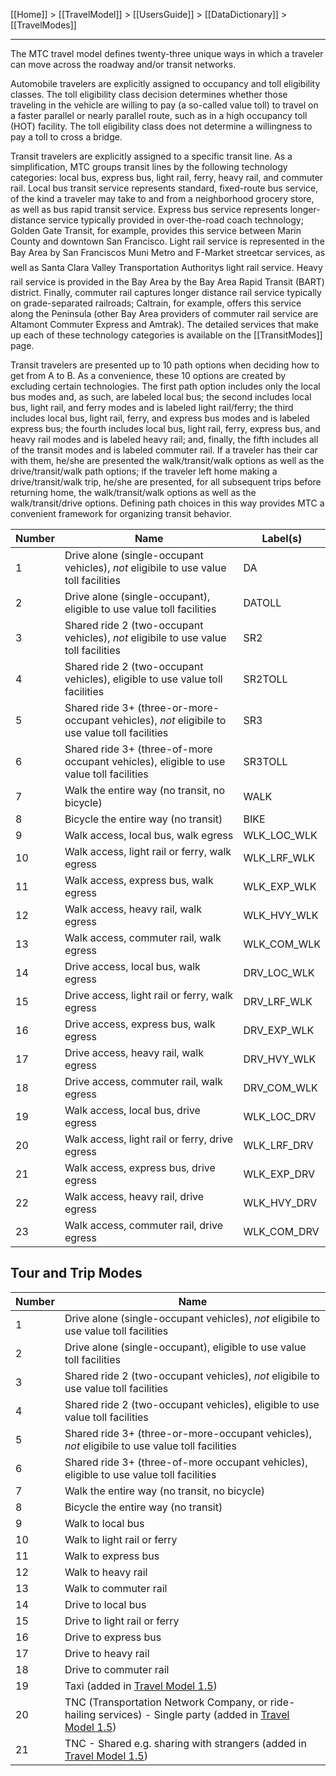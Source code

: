 [[Home]] > [[TravelModel]] > [[UsersGuide]] > [[DataDictionary]] > [[TravelModes]]

***

The MTC travel model defines twenty-three unique ways in which a traveler can move across the roadway and/or transit networks.

Automobile travelers are explicitly assigned to occupancy and toll eligibility classes. The toll eligibility class decision determines whether those traveling in the vehicle are willing to pay (a so-called value toll) to travel on a faster parallel or nearly parallel route, such as in a high occupancy toll (HOT) facility. The toll eligibility class does not determine a willingness to pay a toll to cross a bridge.

Transit travelers are explicitly assigned to a specific transit line. As a simplification, MTC groups transit lines by the following technology categories: local bus, express bus, light rail, ferry, heavy rail, and commuter rail. Local bus transit service represents standard, fixed-route bus service, of the kind a traveler may take to and from a neighborhood grocery store, as well as bus rapid transit service. Express bus service represents longer-distance service typically provided in over-the-road coach technology; Golden Gate Transit, for example, provides this service between Marin County and downtown San Francisco. Light rail service is represented in the Bay Area by San Franciscos Muni Metro and F-Market streetcar services, as well as Santa Clara Valley Transportation Authoritys light rail service. Heavy rail service is provided in the Bay Area by the Bay Area Rapid Transit (BART) district. Finally, commuter rail captures longer distance rail service typically on grade-separated railroads; Caltrain, for example, offers this service along the Peninsula (other Bay Area providers of commuter rail service are Altamont Commuter Express and Amtrak). The detailed services that make up each of these technology categories is available on the [[TransitModes]] page.

Transit travelers are presented up to 10 path options when deciding how to get from A to B. As a convenience, these 10 options are created by excluding certain technologies. The first path option includes only the local bus modes and, as such, are labeled local bus; the second includes local bus, light rail, and ferry modes and is labeled light rail/ferry; the third includes local bus, light rail, ferry, and express bus modes and is labeled express bus; the fourth includes local bus, light rail, ferry, express bus, and heavy rail modes and is labeled heavy rail; and, finally, the fifth includes all of the transit modes and is labeled commuter rail. If a traveler has their car with them, he/she are presented the walk/transit/walk options as well as the drive/transit/walk path options; if the traveler left home making a drive/transit/walk trip, he/she are presented, for all subsequent trips before returning home, the walk/transit/walk options as well as the walk/transit/drive options. Defining path choices in this way provides MTC a convenient framework for organizing transit behavior.

| Number | Name | Label(s) |
|---|----|---|
| 1 | Drive alone (single-occupant vehicles), <em>not </em>eligibile to use value toll facilities | DA |
| 2 | Drive alone (single-occupant), eligible to use value toll facilities | DATOLL |
| 3 | Shared ride 2 (two-occupant vehicles), <em>not </em>eligibile to use value toll facilities | SR2 |
| 4 | Shared ride 2 (two-occupant vehicles), eligible to use value toll facilities | SR2TOLL |
| 5 | Shared ride 3+ (three-or-more-occupant vehicles), <em>not </em>eligibile to use value toll facilities | SR3 |
| 6 | Shared ride 3+ (three-of-more occupant vehicles), eligible to use value toll facilities | SR3TOLL |
| 7 | Walk the entire way (no transit, no bicycle) | WALK |
| 8 | Bicycle the entire way (no transit) | BIKE |
| 9 | Walk access, local bus, walk egress | WLK_LOC_WLK |
| 10 | Walk access, light rail or ferry, walk egress | WLK_LRF_WLK |
| 11 | Walk access, express bus, walk egress | WLK_EXP_WLK |
| 12 | Walk access, heavy rail, walk egress | WLK_HVY_WLK |
| 13 | Walk access, commuter rail, walk egress | WLK_COM_WLK |
| 14 | Drive access, local bus, walk egress | DRV_LOC_WLK |
| 15 | Drive access, light rail or ferry, walk egress | DRV_LRF_WLK |
| 16 | Drive access, express bus, walk egress | DRV_EXP_WLK |
| 17 | Drive access, heavy rail, walk egress | DRV_HVY_WLK |
| 18 | Drive access, commuter rail, walk egress | DRV_COM_WLK |
| 19 | Walk access, local bus, drive egress | WLK_LOC_DRV |
| 20 | Walk access, light rail or ferry, drive egress | WLK_LRF_DRV |
| 21 | Walk access, express bus, drive egress | WLK_EXP_DRV |
| 22 | Walk access, heavy rail, drive egress | WLK_HVY_DRV |
| 23 | Walk access, commuter rail, drive egress | WLK_COM_DRV |
 
## Tour and Trip Modes

| Number | Name |
|---|----|
| 1 | Drive alone (single-occupant vehicles), <em>not </em>eligibile to use value toll facilities |
| 2 | Drive alone (single-occupant), eligible to use value toll facilities |
| 3 | Shared ride 2 (two-occupant vehicles), <em>not </em>eligibile to use value toll facilities |
| 4 | Shared ride 2 (two-occupant vehicles), eligible to use value toll facilities |
| 5 | Shared ride 3+ (three-or-more-occupant vehicles), <em>not </em>eligibile to use value toll facilities |
| 6 | Shared ride 3+ (three-of-more occupant vehicles), eligible to use value toll facilities |
| 7 | Walk the entire way (no transit, no bicycle) |
| 8 | Bicycle the entire way (no transit) |
| 9 | Walk to local bus |
| 10 | Walk to light rail or ferry |
| 11 | Walk to express bus |
| 12 | Walk to heavy rail |
| 13 | Walk to commuter rail |
| 14 | Drive to local bus |
| 15 | Drive to light rail or ferry ||
| 16 | Drive to express bus |
| 17 | Drive to heavy rail |
| 18 | Drive to commuter rail |
| 19 | Taxi (added in [Travel Model 1.5](TravelModel1.5)) |
| 20 | TNC (Transportation Network Company, or ride-hailing services) - Single party (added in [Travel Model 1.5](TravelModel1.5)) |
| 21 | TNC - Shared e.g. sharing with strangers (added in [Travel Model 1.5](TravelModel1.5)) |